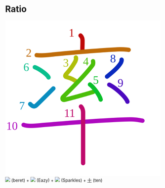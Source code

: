 # Ratio
![率](../kanji-colorize/7387.svg)
![](http://www.kanjidamage.com/assets/radsmall/lid-27eb5444db66fa741b5e9033a1c88c54af8d81584c23b0539a1d6da210c43388.jpg) (beret) + ![](http://www.kanjidamage.com/assets/radsmall/young-c0c5df9e10a91b5c6276ffb913f8df8903d5151bf09cd1cc4d3e44c682c7394b.jpg) (Eazy) + ![](http://www.kanjidamage.com/assets/radsmall/sparkle-5f2a74a6c3163a76e5ec7a2d9ec669148c9c4b12b141fb309458a683c36aa0dd.jpg) (Sparkles) + [十](十.md) (ten) 